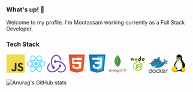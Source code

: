 <!-- BLOG-POST-LIST:START -->
### What's up! 👋

Welcome to my profile. I'm Mootassam working currently as a Full Stack Developer.

<!-- BLOG-POST-LIST:START -->
<!-- BLOG-POST-LIST:START -->

### Tech Stack

<img src="javascript-original.svg" width="10%" height="10%"> <img src="react-original.svg" width="10%" height="10%"> <img src="redux-original.svg" width="10%" height="10%">   <img src="html5-original.svg" width="10%" height="10%">  <img src="css3-original.svg" width="10%" height="10%">    <img src="mongodb.svg" width="10%" height="10%"> <img src="node-js.png" width="10%" height="10%">  <img src="docker.svg" width="10%" height="10%">
 <img src="linux-1174928.svg" width="10%" height="10%">


![Anurag's GitHub stats](https://github-readme-stats.vercel.app/api?username=Mootassam&show_icons=true&theme=radical)
<!-- BLOG-POST-LIST:START -->

 

 
